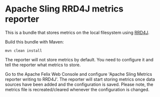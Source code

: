 # Apache Sling RRD4J metrics reporter

This is a bundle that stores metrics on the local filesystem using
[RRD4J](https://github.com/rrd4j/rrd4j).

Build this bundle with Maven:

    mvn clean install

The reporter will not store metrics by default. You need to configure it and
tell the reporter what metrics to store.

Go to the Apache Felix Web Console and configure 'Apache Sling Metrics reporter
writing to RRD4J'. The reporter will start storing metrics once data sources
have been added and the configuration is saved. Please note, the metrics file
is recreated/cleared whenever the configuration is changed.